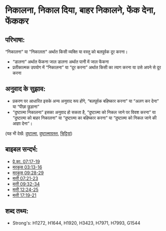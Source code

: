# निकालना, निकाल दिया, बाहर निकालने, फेंक देना, फेंककर #

## परिभाषा: ##

“निकालना” या "निकालता" अर्थात किसी व्यक्ति या वस्तु को बलपूर्वक दूर करना।

* “डालना” अर्थात फेंकना जाल डालना अर्थात पानी में जाल फेंकना
* प्रतीकात्मक उपयोग में “निकालना” या “दूर करना” अर्थात किसी का त्याग करना या उसे अपने से दूर करना

## अनुवाद के सुझाव: ##

* प्रकरण पर आधारित इसके अन्य अनुवाद रूप होंगे, “बलपूर्वक बहिष्कार करना” या “अलग कर देना” या “पीछा छुड़ाना”
* “दुष्टात्मा निकालना” इसका अनुवाद हो सकता है, “दुष्टात्मा को निकल जाने पर विवश करना” या “दुष्टात्मा को बाहर निकालना” या “दुष्टात्मा का बहिष्कार करना” या “दुष्टात्मा को निकल जाने की आज्ञा देना”।

(यह भी देखें: [दुष्टात्मा](../kt/demon.md), [दुष्टात्माग्रस्त](../kt/demonpossessed.md), [चिट्ठियां](../other/lots.md))

## बाइबल सन्दर्भ: ##

* [प्रे.का. 07:17-19](rc://en/tn/help/act/07/17)
* [मरकुस 03:13-16](rc://en/tn/help/mrk/03/13)
* [मरकुस 09:28-29](rc://en/tn/help/mrk/09/28)
* [मत्ती 07:21-23](rc://en/tn/help/mat/07/21)
* [मत्ती 09:32-34](rc://en/tn/help/mat/09/32)
* [मत्ती 12:24-25](rc://en/tn/help/mat/12/24)
* [मत्ती 17:19-21](rc://en/tn/help/mat/17/19)

## शब्द तथ्य: ##

* Strong's: H1272, H1644, H1920, H3423, H7971, H7993, G1544
